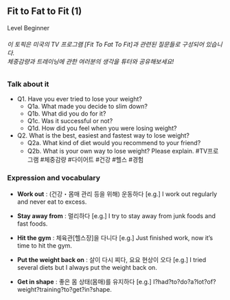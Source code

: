 ## Fit to Fat to Fit (1)
Level Beginner
###### 이 토픽은 미국의 TV 프로그램 [Fit To Fat To Fit]과 관련된 질문들로 구성되어 있습니다.<br/>체중감량과 트레이닝에 관한 여러분의 생각을 튜터와 공유해보세요!

### Talk about it
- Q1. Have you ever tried to lose your weight?  - Q1a. What made you decide to slim down?   - Q1b. What did you do for it?  - Q1c. Was it successful or not?  - Q1d. How did you feel when you were losing weight?- Q2. What is the best, easiest and fastest way to lose weight?  - Q2a. What kind of diet would you recommend to your friend?  - Q2b. What is your own way to lose weight? Please explain.
#TV프로그램 #체중감량 #다이어트 #건강 #헬스 #경험
### Expression and vocabulary
- **Work out** : (건강・몸매 관리 등을 위해) 운동하다
[e.g.] I work out regularly and never eat to excess.

- **Stay away from** : 멀리하다
[e.g.] I try to stay away from junk foods and fast foods.

- **Hit the gym** : 체육관[헬스장]을 다니다
[e.g.] Just finished work, now it’s time to hit the gym.

- **Put the weight back on** : 살이 다시 찌다, 요요 현상이 오다
[e.g.] I tried several diets but I always put the weight back on.

- **Get in shape** : 좋은 몸 상태(몸매)를 유지하다
[e.g.] I?had?to?do?a?lot?of?weight?training?to?get?in?shape.


